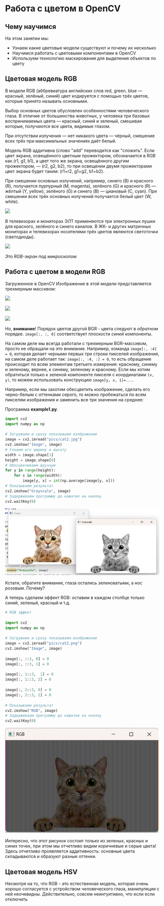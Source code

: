 # Работа с цветом в ОpenCV

## Чему научимся

На этом занятии мы:
* Узнаем какие цветовые модели существуют и почему их несколько
* Научимся работать с цветовыми компонентами в OpenCV
* Используем технологию маскирования для выделения объектов по цвету

## Цветовая модель RGB

В модели RGB (аббревиатура английских слов red, green, blue — красный, зелёный, синий) цвет кодируется с помощью трёх цветов, которые принято называть основными. 

Выбор основных цветов обусловлен особенностями человеческого глаза. В отличие от большинства животных, 
у человека три базовых воспринимаемых цвета — красный, синий и зеленый, смешивая которые, получаются все цвета, видимые глазом.

При отсутствии излучения — нет никакого цвета — чёрный, смешение всех трёх при максимальных значениях даёт белый. 

Модель RGB аддитивна (слово "add" переводится как "сложить". Если цвет экрана, освещённого цветным прожектором, обозначается в RGB как (r1, g1, b1), а цвет того же экрана, освещённого другим прожектором, — (r2, g2, b2), то при освещении двумя прожекторами цвет экрана будет таким: (r1+r2, g1+g2, b1+b2).

 При смешении основных излучений, например, синего (B) и красного (R), получается пурпурный (M, magenta), зелёного (G) и красного (R) — жёлтый (Y, yellow), зелёного (G) и синего (B) — циановый (С, cyan). При смешении всех трёх основных излучений получается белый цвет (W, white).

![](https://upload.wikimedia.org/wikipedia/commons/2/28/RGB_illumination.jpg)

В телевизорах и мониторах ЭЛТ применяются три электронных пушки для красного, зелёного и синего каналов. В ЖК- и других матричных мониторах и телевизорах носителями трёх цветов являются светоточки (светодиоды).

![](https://upload.wikimedia.org/wikipedia/commons/b/b1/LED_RGB_matrix.jpg)

*Это RGB-экран под микроскопом*

## Работа c цветом в модели RGB

Загруженное в OpenCV Изображение в этой модели представляется трехмерным массивом:

![](https://res.cloudinary.com/practicaldev/image/fetch/s--7uHGwEG8--/c_limit%2Cf_auto%2Cfl_progressive%2Cq_auto%2Cw_880/https://i.ibb.co/HgnybWG/rgb.png)

![](https://res.cloudinary.com/practicaldev/image/fetch/s--BXoVOWNw--/c_limit%2Cf_auto%2Cfl_progressive%2Cq_auto%2Cw_880/https://i.ibb.co/yyDtW47/own2d.png)

![](https://res.cloudinary.com/practicaldev/image/fetch/s--L7_r7KuE--/c_limit%2Cf_auto%2Cfl_progressive%2Cq_auto%2Cw_880/https://i.ibb.co/hWdkRpd/last.png)

Но, **внимание**! Порядок цветов другой BGR - цвета следуют в _обратном_ порядке. `image[:, :, 0]` соответствует плоскости _синей_ компоненты.

На самом деле мы всегда работали с трехмерным BGR-массивом, просто не обращали на это внимание. Например, команда `image[:, :4] = 0`, которая делает черными первых три строки пикселей изображения, на самом деле работает так: `image[:, :4, :] = 0`, то есть обращение происходит по всем элементам третьего измерения: красному, синему и зеленому, вернее, к синему, зеленому и красному. Если мы хотим обратиться только к зеленой компоненте пикселя с координатами `(x, y)`, то можем использовать конструкцию `image[y, x, 1]=...`. 

Например, если мы захотим обесцветить изображение, сделать его черно-белым с оттенками серого, то можно пробежаться по всем пикселям изображения и заменить все три значения на среднее:

Программа **example1.py**.

```python
import cv2
import numpy as np

# Загружаем и сразу показываем изображение
image = cv2.imread("pics/cat2.jpg")
cv2.imshow("Image", image)
# Узнаем его ширину и высоту
width = image.shape[1]
height = image.shape[0]
# Обесцвечиваем вручную
for y in range(height):
    for x in range(width):
        image[y, x] = int(np.average(image[y, x]))
# Показываем результат
cv2.imshow("Grayscale", image)
# Задерживаем программу до нажатия на кнопку
cv2.waitKey(0)
```
![](../_common_res/example1.png)

Кстати, обратите внимание, глаза остались зеленоватыми, а нос розовым. Почему?

А теперь сделаем эффект RGB: оставим в каждом столбце только синий, зеленый, красный и т.д.

```python
# RGB эффект

import cv2
import numpy as np

# Загружаем и сразу показываем изображение
image = cv2.imread("pics/cat2.png")
cv2.imshow("Image", image)

image[:, ::3, 0] = 0
image[:, ::3, 1] = 0

image[:, 1::3,  1] = 0
image[:, 1::3, 2] = 0

image[:, 2::3, 0] = 0
image[:, 2::3, 2] = 0

# Показываем результат
cv2.imshow("RGB", image)
# Задерживаем программу до нажатия на кнопку
cv2.waitKey(0)
```
![](../_common_res/example2.png)

Интересно, что этот рисунок состоит _только_ из зеленых, красных и синих точек, при этом мы отчетливо видим коричневые и серые цвета! Здесь отчетливо проявляется аддитивность: основные цвета складываются и образуют разные оттенки.

## Цветовая модель HSV

Несмотря на то, что RGB - это естественная модель, которая очень хорошо согласуется с устройством человеческого глаза, манипуляции с ней неочевидны. Действительно, совсем неинтуитивно, что если если отключить 


